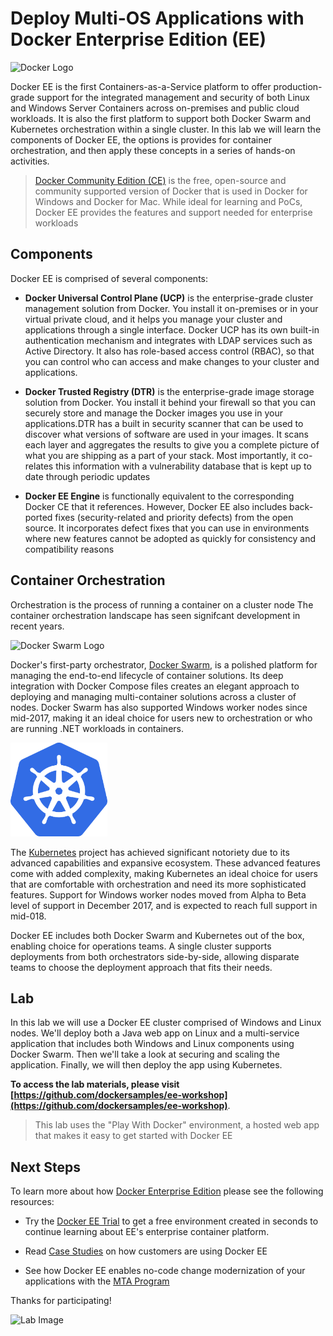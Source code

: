 # Deploy Multi-OS Applications with Docker Enterprise Edition (EE)

![Docker Logo](https://www.docker.com/sites/default/files/horizontal.png)

Docker EE is the first Containers-as-a-Service platform to offer production-grade support for the integrated management and security of both Linux and Windows Server Containers across on-premises and public cloud workloads. It is also the first platform to support both Docker Swarm and Kubernetes orchestration within a single cluster. In this lab we will learn the components of Docker EE, the options is provides for container orchestration, and then apply these concepts in a series of hands-on activities.

> [Docker Community Edition (CE)](https://www.docker.com/community-edition) is the free, open-source and community supported version of Docker that is used in Docker for Windows and Docker for Mac. While ideal for learning and PoCs, Docker EE provides the features and support needed for enterprise workloads

## Components

Docker EE is comprised of several components:

* **Docker Universal Control Plane (UCP)** is the enterprise-grade cluster management solution from Docker. You install it on-premises or in your virtual private cloud, and it helps you manage your cluster and applications through a single interface. Docker UCP has its own built-in authentication mechanism and integrates with LDAP services such as Active Directory. It also has role-based access control (RBAC), so that you can control who can access and make changes to your cluster and applications.

* **Docker Trusted Registry (DTR)** is the enterprise-grade image storage solution from Docker. You install it behind your firewall so that you can securely store and manage the Docker images you use in your applications.DTR has a built in security scanner that can be used to discover what versions of software are used in your images. It scans each layer and aggregates the results to give you a complete picture of what you are shipping as a part of your stack. Most importantly, it co-relates this information with a vulnerability database that is kept up to date through periodic updates

* **Docker EE Engine** is functionally equivalent to the corresponding Docker CE that it references. However, Docker EE also includes back-ported fixes (security-related and priority defects) from the open source. It incorporates defect fixes that you can use in environments where new features cannot be adopted as quickly for consistency and compatibility reasons

## Container Orchestration

Orchestration is the process of running a container on a cluster node The container orchestration landscape has seen signifcant development in recent years. 

<img alt="Docker Swarm Logo" src="https://d1q6f0aelx0por.cloudfront.net/product-logos/3a29d766-ea80-400c-b981-7f6c02d36fd8-swarm.png" height="150px" />

Docker's first-party orchestrator, [Docker Swarm](https://docs.docker.com/engine/swarm/), is a polished platform for managing the end-to-end lifecycle of container solutions. Its deep integration with Docker Compose files creates an elegant approach to deploying and managing multi-container solutions across a cluster of nodes. Docker Swarm has also supported Windows worker nodes since mid-2017, making it an ideal choice for users new to orchestration or who are running .NET workloads in containers. 

<img alt="Kubernetes Logo" src="https://github.com/kubernetes/kubernetes/raw/master/logo/logo.png" height="150px" />

The [Kubernetes](https://kubernetes.io/) project has achieved significant notoriety due to its advanced capabilities and expansive ecosystem. These advanced features come with added complexity, making Kubernetes an ideal choice for users that are comfortable with orchestration and need its more sophisticated features. Support for Windows worker nodes moved from Alpha to Beta level of support in December 2017, and is expected to reach full support in mid-018. 

Docker EE includes both Docker Swarm and Kubernetes out of the box, enabling choice for operations teams. A single cluster supports deployments from both orchestrators side-by-side, allowing disparate teams to choose the deployment approach that fits their needs.

## Lab

In this lab we will use a Docker EE cluster comprised of Windows and Linux nodes. We'll deploy both a Java web app on Linux and a multi-service application that includes both Windows and Linux components using Docker Swarm. Then we'll take a look at securing and scaling the application. Finally, we will then deploy the app using Kubernetes.

**To access the lab materials, please visit [https://github.com/dockersamples/ee-workshop](https://github.com/dockersamples/ee-workshop)**.

> This lab uses the "Play With Docker" environment, a hosted web app that makes it easy to get started with Docker EE

## Next Steps
To learn more about how [Docker Enterprise Edition](https://www.docker.com/enterprise-edition) please see the following resources:

* Try the [Docker EE Trial](https://trial.docker.com/) to get a free environment created in seconds to continue learning about EE's enterprise container platform.

* Read [Case Studies](https://www.docker.com/customers) on how customers are using Docker EE

* See how Docker EE enables no-code change modernization of your applications with the [MTA Program](https://goto.docker.com/MTAkit.html)

Thanks for participating!

<img alt="Lab Image" src="https://pbs.twimg.com/media/DRoobW4UEAAf-Vp.jpg:large" />




